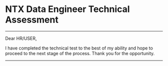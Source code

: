 # NTX Data Engineer Technical Assessment

---

Dear HR/USER,

I have completed the technical test to the best of my ability and hope to proceed to the next stage of the process. Thank you for the opportunity.

---
